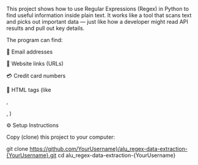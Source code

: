 This project shows how to use Regular Expressions (Regex) in Python to find useful information inside plain text.
It works like a tool that scans text and picks out important data — just like how a developer might read API results and pull out key details.

The program can find:

📧 Email addresses

🔗 Website links (URLs)

💳 Credit card numbers

📄 HTML tags (like <div>, <p>, <img>)

⚙️ Setup Instructions

Copy (clone) this project to your computer:

git clone https://github.com/YourUsername}/alu_regex-data-extraction-{YourUsername}.git
cd alu_regex-data-extraction-{YourUsername}